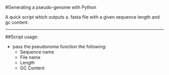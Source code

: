#Generating a pseudo-genome with Python

A quick script which outputs a .fasta file with a given sequence length and gc content.

___

##Script usage:
* pass the pseudonome function the following:
	* Sequence name
	* File name
	* Length
	* GC Content

